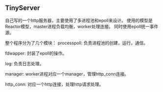 TinyServer
----------
自己写的一个http服务器，主要使用了多进程池和epoll来设计。
使用的模型是Reactor模型，master进程负载均衡，worker处理连接。
同时使用epoll统一事件源。

整个程序分为了几个模块：
processpoll: 负责进程池的创建，运行，通信。

fdwapper: 封装了epoll的操作。

log: 负责日志处理。

manager: worker进程对应一个manager，管理http_conn连接。

http_conn: 对应一个http连接，处理http请求处理。

